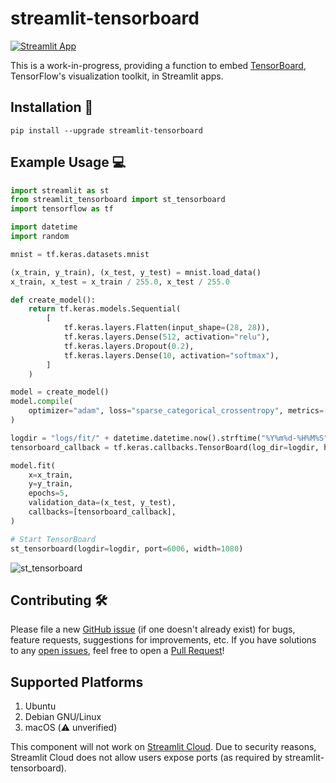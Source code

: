 # streamlit-tensorboard

[![Streamlit App](https://static.streamlit.io/badges/streamlit_badge_black_white.svg)](http://snehankekre.com:8501/)

This is a work-in-progress, providing a function to embed [TensorBoard](https://www.tensorflow.org/tensorboard), TensorFlow's visualization toolkit, in Streamlit apps.

## Installation :balloon:

`pip install --upgrade streamlit-tensorboard`

## Example Usage :computer:

```python
import streamlit as st
from streamlit_tensorboard import st_tensorboard
import tensorflow as tf

import datetime
import random

mnist = tf.keras.datasets.mnist

(x_train, y_train), (x_test, y_test) = mnist.load_data()
x_train, x_test = x_train / 255.0, x_test / 255.0

def create_model():
    return tf.keras.models.Sequential(
        [
            tf.keras.layers.Flatten(input_shape=(28, 28)),
            tf.keras.layers.Dense(512, activation="relu"),
            tf.keras.layers.Dropout(0.2),
            tf.keras.layers.Dense(10, activation="softmax"),
        ]
    )

model = create_model()
model.compile(
    optimizer="adam", loss="sparse_categorical_crossentropy", metrics=["accuracy"]
)

logdir = "logs/fit/" + datetime.datetime.now().strftime("%Y%m%d-%H%M%S")
tensorboard_callback = tf.keras.callbacks.TensorBoard(log_dir=logdir, histogram_freq=1)

model.fit(
    x=x_train,
    y=y_train,
    epochs=5,
    validation_data=(x_test, y_test),
    callbacks=[tensorboard_callback],
)

# Start TensorBoard
st_tensorboard(logdir=logdir, port=6006, width=1080)
```

![st_tensorboard](https://github.com/snehankekre/streamlit-tensorboard/blob/master/_static/st-tensorboard-example.png)


## Contributing :hammer_and_wrench:

Please file a new [GitHub issue](https://github.com/snehankekre/streamlit-tensorboard/issues) (if one doesn't already exist) for bugs, feature requests, suggestions for improvements, etc. If you have solutions to any [open issues](https://github.com/snehankekre/streamlit-tensorboard/issues), feel free to open a [Pull Request](https://github.com/snehankekre/streamlit-tensorboard/pulls)!

## Supported Platforms

1. Ubuntu
2. Debian GNU/Linux
3. macOS (⚠️ unverified)

This component will not work on [Streamlit Cloud](https://share.streamlit.io/). Due to security reasons, Streamlit Cloud does not allow users expose ports (as required by streamlit-tensorboard). 
